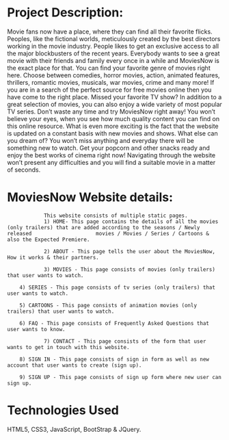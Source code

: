 # Project Description:
Movie fans now have a place, where they can find all their favorite flicks. Peoples, like the fictional worlds, meticulously created by the best directors working in the movie industry. People likes to get an exclusive access to all the major blockbusters of the recent years. Everybody wants to see a great movie with their friends and family every once in a while and MoviesNow is the exact place for that. You can find your favorite genre of movies right here. Choose between comedies, horror movies, action, animated features, thrillers, romantic movies, musicals, war movies, crime and many more! If you are in a search of the perfect source for free movies online then you have come to the right place. Missed your favorite TV show? In addition to a great selection of movies, you can also enjoy a wide variety of most popular TV series. Don’t waste any time and try MoviesNow right away! You won’t believe your eyes, when you see how much quality content you can find on this online resource. What is even more exciting is the fact that the website is updated on a constant basis with new movies and shows. What else can you dream of? You won’t miss anything and everyday there will be something new to watch. Get your popcorn and other snacks ready and enjoy the best works of cinema right now! Navigating through the website won’t present any difficulties and you will find a suitable movie in a matter of seconds.


# MoviesNow Website details:

				This website consists of multiple static pages.
				1) HOME- This page contains the details of all the movies (only trailers) that are added according to the seasons / Newly released                     movies / Movies / Series / Cartoons & also the Expected Premiere.
									
				2) ABOUT - This page tells the user about the MoviesNow, How it works & their partners.
												
				3) MOVIES - This page consists of movies (only trailers) that user wants to watch.
        
        4) SERIES - This page consists of tv series (only trailers) that user wants to watch.
        
        5) CARTOONS - This page consists of animation movies (only trailers) that user wants to watch.
        
        6) FAQ - This page consists of Frequently Asked Questions that user wants to know.
									
				7) CONTACT - This page consists of the form that user wants to get in touch with this website.
        
        8) SIGN IN - This page consists of sign in form as well as new account that user wants to create (sign up).
        
        9) SIGN UP - This page consists of sign up form where new user can sign up.


# Technologies Used

HTML5, CSS3, JavaScript, BootStrap & JQuery.
